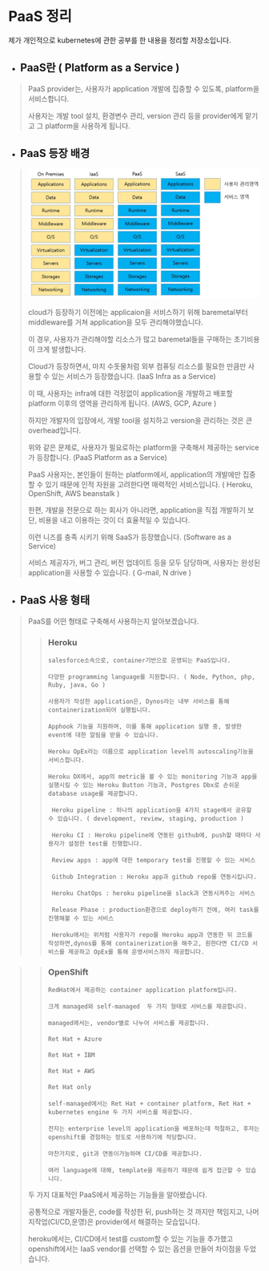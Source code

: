# PaaS 정리

제가 개인적으로 kubernetes에 관한 공부를 한 내용을 정리할 저장소입니다.

+ ##  PaaS란 ( Platform as a Service )
>   PaaS provider는, 사용자가 application 개발에 집중할 수 있도록, platform을 서비스합니다.
>   
>   사용자는 개발 tool 설치, 환경변수 관리, version 관리 등을 provider에게 맡기고 그 platform을 사용하게 됩니다.
>  
+ ## PaaS 등장 배경
>  ![picture1](./images/1.jpg)
> 
>  cloud가 등장하기 이전에는 applicaion을 서비스하기 위해 baremetal부터 middleware를 거쳐 application을 모두 관리해야했습니다.  
>
>  이 경우, 사용자가 관리해야할 리소스가 많고 baremetal들을 구매하는 초기비용이 크게 발생합니다.
>  
>  Cloud가 등장하면서, 마치 수돗물처럼 외부 컴퓨팅 리소스를 필요한 만큼만 사용할 수 있는 서비스가 등장했습니다. (IaaS Infra as a Service)
>  
>  이 때, 사용자는 infra에 대한 걱정없이 application을 개발하고 배포할 platform 이후의 영역을 관리하게 됩니다. (AWS, GCP, Azure )
>  
>  하지만 개발자의 입장에서, 개발 tool을 설치하고 version을 관리하는 것은 큰 overhead입니다.   
>  
>  위와 같은 문제로, 사용자가 필요로하는 platform을 구축해서 제공하는 service가 등장합니다. (PaaS Platform as a Service)
>  
>  PaaS 사용자는, 본인들이 원하는 platform에서, application의 개발에만 집중할 수 있기 때문에 인적 자원을 고려한다면 매력적인 서비스입니다. ( Heroku, OpenShift, AWS beanstalk )
>  
>  한편, 개발을 전문으로 하는 회사가 아니라면, application을 직접 개발하기 보단, 비용을 내고 이용하는 것이 더 효율적일 수 있습니다. 
>  
>  이런 니즈를 충족 시키기 위해 SaaS가 등장했습니다. (Software as a Service)
>  
>  서비스 제공자가, 버그 관리, 버전 업데이트 등을 모두 담당하며, 사용자는 완성된 application을 사용할 수 있습니다. ( G-mail, N drive )



+ ## PaaS 사용 형태

> PaaS를 어떤 형태로 구축해서 사용하는지 알아보겠습니다. 
> 
>> ### Heroku
>>  
>>     salesforce소속으로, container기반으로 운영되는 PaaS입니다.
>>    
>>     다양한 programming language를 지원합니다. ( Node, Python, php, Ruby, java, Go )
>>    
>>     사용자가 작성한 application은, Dynos라는 내부 서비스를 통해 containerization되어 실행됩니다.
>>    
>>     Apphook 기능을 지원하며, 이를 통해 application 실행 중, 발생한 event에 대한 알림을 받을 수 있습니다.
>>    
>>     Heroku OpEx라는 이름으로 application level의 autoscaling기능을 서비스합니다.
>>      
>>     Heroku DX에서, app의 metric을 볼 수 있는 monitoring 기능과 app을 실행시킬 수 있는 Heroku Button 기능과, Postgres Dbx로 손쉬운 database usage를 제공합니다.
>>    
>>      Heroku pipeline : 하나의 application을 4가지 stage에서 공유할 수 있습니다. ( development, review, staging, production )
>>    
>>      Heroku CI : Heroku pipeline에 연동된 github에, push할 때마다 사용자가 설정한 test를 진행합니다.
>>    
>>      Review apps : app에 대한 temporary test를 진행할 수 있는 서비스
>>    
>>      Github Integration : Heroku app과 github repo를 연동시킵니다.
>>    
>>      Heroku ChatOps : heroku pipeline을 slack과 연동시켜주는 서비스
>>    
>>      Release Phase : production환경으로 deploy하기 전에, 여러 task를 진행해볼 수 있는 서비스
>>  
>>      Heroku에서는 위처럼 사용자가 repo를 Heroku app과 연동한 뒤 코드를 작성하면,dynos를 통해 containerization을 해주고, 원한다면 CI/CD 서비스를 제공하고 OpEx를 통해 운영서비스까지 제공합니다.

>>  ### OpenShift
>>     RedHat에서 제공하는 container application platform입니다.
>>    
>>     크게 managed와 self-managed  두 가지 형태로 서비스를 제공합니다.
>>    
>>     managed에서는, vendor별로 나누어 서비스를 제공합니다.
>>    
>>     Ret Hat + Azure
>>    
>>     Ret Hat + IBM
>>    
>>     Ret Hat + AWS
>>    
>>     Ret Hat only
>>    
>>     self-managed에서는 Ret Hat + container platform, Ret Hat + kubernetes engine 두 가지 서비스를 제공합니다.
>>    
>>     전자는 enterprise level의 application을 배포하는데 적절하고, 후자는 openshift를 경험하는 정도로 사용하기에 적당합니다.
>>    
>>     마찬가지로, git과 연동이가능하며 CI/CD를 제공합니다.
>>    
>>     여러 language에 대해, template을 제공하기 때문에 쉽게 접근할 수 있습니다.
>        
>   두 가지 대표적인 PaaS에서 제공하는 기능들을 알아봤습니다.
>    
>   공통적으로 개발자들은, code를 작성한 뒤, push하는 것 까지만 책임지고, 나머지작업(CI/CD,운영)은 provider에서 해결하는 모습입니다.
>
>   heroku에서는, CI/CD에서 test를 custom할 수 있는 기능을 추가했고 openshift에서는 IaaS vendor를 선택할 수 있는 옵션을 만들어 차이점을 두었습니다.
    
      
